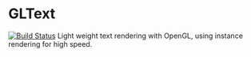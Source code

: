 # GLText

[![Build Status](https://travis-ci.org/SimonDanisch/GLText.jl.svg)](https://travis-ci.org/SimonDanisch/GLText.jl)
Light weight text rendering with OpenGL, using instance rendering for high speed.
